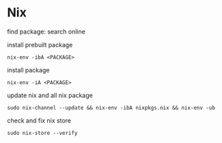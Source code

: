 # Nix

find package: search online

install prebuilt package

```shell
nix-env -ibA <PACKAGE>
```

install package

```shell
nix-env -iA <PACKAGE>
```

update nix and all nix package

```shell
sudo nix-channel --update && nix-env -ibA nixpkgs.nix && nix-env -ub
```

check and fix nix store

```shell
sudo nix-store --verify
```
